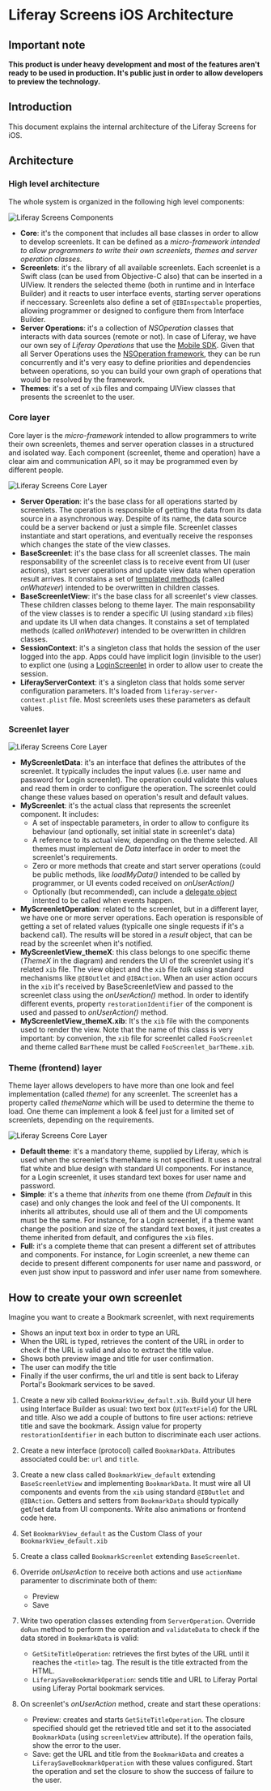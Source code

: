 # Liferay Screens iOS Architecture

## Important note
__This product is under heavy development and most of the features aren't ready to be used in production.
It's public just in order to allow developers to preview the technology.__

## Introduction

This document explains the internal architecture of the Liferay Screens for iOS.

## Architecture

### High level architecture

The whole system is organized in the following high level components:


![Liferay Screens Components](http://liferay.github.io/liferay-screens/ios/Library/svg/architecture-components.svg)

 - **Core**: it's the component that includes all base classes in order to allow to develop screenlets. It can be defined as a *micro-framework intended to allow programmers to write their own screenlets, themes and server operation classes*.
 - **Screenlets**: it's the library of all available screenlets. Each screenlet is a Swift class (can be used from Objective-C also) that can be inserted in a UIView. It renders the selected theme (both in runtime and in Interface Builder) and it reacts to user interface events, starting server operations if neccessary. Screenlets also define a set of `@IBInspectable` properties, allowing programmer or designed to configure them from Interface Builder.
 - **Server Operations**: it's a collection of *NSOperation* classes that interacts with data sources (remote or not). In case of Liferay, we have our own sey of *Liferay Operations* that use the [Mobile SDK](https://www.liferay.com/documentation/liferay-portal/6.2/development/-/ai/mobile-sdk-to-call-services-liferay-portal-6-2-dev-guide-en). Given that all Server Operations uses the [NSOperation framework](https://developer.apple.com/library/mac/documentation/General/Conceptual/ConcurrencyProgrammingGuide/OperationObjects/OperationObjects.html#//apple_ref/doc/uid/TP40008091-CH101-SW1), they can be run concurrently and it's very easy to define priorities and dependencies between operations, so you can build your own graph of operations that would be resolved by the framework.
 - **Themes**: it's a set of `xib` files and compaing UIView classes that presents the screenlet to the user.

 ### Core layer
 
Core layer is the *micro-framework* intended to allow programmers to write their own screenlets, themes and server operation classes in a structured and isolated way. Each component (screenlet, theme and operation) have a clear aim and communication API, so it may be programmed even by different people.
 
![Liferay Screens Core Layer](http://liferay.github.io/liferay-screens/ios/Library/svg/architecture-core.svg)
 
- **Server Operation**: it's the base class for all operations started by screenlets. The operation is responsible of getting the data from its data source in a asynchronous way. Despite of its name, the data source could be a server backend or just a simple file. Screenlet classes instantiate and start operations, and eventually receive the responses which changes the state of the view classes.
- **BaseScreenlet**: it's the base class for all screenlet classes. The main responsability of the screenlet class is to receive event from UI (user actions), start server operations and update view data when operation result arrives. It constains a set of [templated methods](http://www.oodesign.com/template-method-pattern.html) (called *onWhatever*) intended to be overwritten in children classes.
- **BaseScreenletView**: it's the base class for all screenlet's view classes. These children classes belong to theme layer. The main responsability of the view classes is to render a specific UI (using standard `xib` files) and update its UI when data changes. It constains a set of templated methods (called *onWhatever*) intended to be overwritten in children classes.
- **SessionContext**: it's a singleton class that holds the session of the user logged into the app. Apps could have implicit login (invisible to the user) to explict one (using a [LoginScreenlet](LoginScreenlet.md) in order to allow user to create the session.
- **LiferayServerContext**: it's a singleton class that holds some server configuration parameters. It's loaded from `liferay-server-context.plist` file. Most screenlets uses these parameters as default values.

### Screenlet layer

![Liferay Screens Core Layer](http://liferay.github.io/liferay-screens/ios/Library/svg/architecture-screenlets.svg)

- **MyScreenletData**: it's an interface that defines the attributes of the screenlet. It typically includes the input values (i.e. user name and password for Login screenlet). The operation could validate this values and read them in order to configure the operation. The screenlet could change these values based on operation's result and default values.
- **MyScreenlet**: it's the actual class that represents the screenlet component. It includes:
	- A set of inspectable parameters, in order to allow to configure its behaviour (and optionally, set initial state in screenlet's data)
	- A reference to its actual view, depending on the theme selected. All themes must implement de *Data* interface in order to meet the screenlet's requirements.
	- Zero or more methods that create and start server operations (could be public methods, like *loadMyData()* intended to be called by programmer, or UI events coded received on *onUserAction()*
	- Optionally (but recommended), can include a [delegate object](https://developer.apple.com/library/ios/documentation/general/conceptual/DevPedia-CocoaCore/Delegation.html) intented to be called when events happen.
- **MyScreenletOperation**: related to the screenlet, but in a different layer, we have one or more server operations. Each operation is responsible of  getting a set of related values (typicalle one single requests if it's a backend call). The results will be stored in a *result* object, that can be read by the screenlet when it's notified.
- **MyScreenletView_themeX**: this class belongs to one specific theme (*ThemeX* in the diagram) and renders the UI of the screenlet using it's related `xib` file. The view object and the `xib` file *talk* using standard mechanisms like `@IBOutlet` and `@IBAction`. When an user action occurs in the `xib` it's received by BaseScreenletView and passed to the screenlet class using the *onUserAction()* method. In order to identify different events, property `restorationIdentifier` of the component is used and passed to *onUserAction()* method.
- **MyScreenletView_themeX.xib**: It's the `xib` file with the components used to render the view. Note that the name of this class is very important: by convenion, the `xib` file for screenlet called `FooScreenlet` and theme called `BarTheme` must be called `FooScreenlet_barTheme.xib`.
 
### Theme (frontend) layer

Theme layer allows developers to have more than one look and feel implementation (called *theme*) for any screenlet. The screenlet has a property called *themeName* which will be used to determine the theme to load.
One theme can implement a look & feel just for a limited set of screenlets, depending on the requirements.

![Liferay Screens Core Layer](http://liferay.github.io/liferay-screens/ios/Library/svg/architecture-themes.svg)

- **Default theme**: it's a mandatory theme, supplied by Liferay, which is used when the screenlet's themeName is not specified. It uses a neutral flat white and blue design with standard UI components. For instance, for a Login screenlet, it uses standard text boxes for user name and password.
- **Simple**: it's a theme that *inherits* from one theme (from *Default* in this case) and only changes the look and feel of the UI components. It inherits all attributes, should use all of them and the UI compoments must be the same. For instance, for a Login screenlet, if a theme want change the position and size of the standard text boxes, it just creates a theme inherited from default, and configures the `xib` files.
- **Full**: it's a complete theme that can present a different set of attributes and components. For instance, for Login screenlet, a new theme can decide to present different components for user name and password, or even just show input to password and infer user name from somewhere.


## How to create your own screenlet
Imagine you want to create a Bookmark screenlet, with next requirements

- Shows an input text box in order to type an URL
- When the URL is typed, retrieves the content of the URL in order to check if the URL is valid and also to extract the title value. 
- Shows both preview image and title for user confirmation.
- The user can modify the title
- Finally if the user confirms, the url and title is sent back to Liferay Portal's Bookmark services to be saved.
	
1. Create a new xib called `BookmarkView_default.xib`. Build your UI here using Interface Builder as usual: two text box (`UITextField`) for the URL and title. Also we add a couple of buttons to fire user actions: retrieve title and save the bookmark. Assign value for property `restorationIdentifier` in each button to discriminate each user actions.

1. Create a new interface (protocol) called `BookmarkData`. Attributes associated could be: `url` and `title`.

1. Create a new class called `BookmarkView_default` extending `BaseScreenletView` and implementing `BookmarkData`. It must wire all UI components and events from the `xib` using standard `@IBOutlet` and `@IBAction`. Getters and setters from `BookmarkData` should typically get/set data from UI components. Write also animations or frontend code here.

1. Set `BookmarkView_default` as the Custom Class of your `BookmarkView_default.xib`

1. Create a class called `BookmarkScreenlet` extending `BaseScreenlet`.

1. Override *onUserAction* to receive both actions and use `actionName` paramenter to discriminate both of them:
	- Preview
	- Save

1. Write two operation classes extending from `ServerOperation`. Override `doRun` method to perform the operation and `validateData` to check if the data stored in `BookmarkData` is valid:
	- `GetSiteTitleOperation`: retrieves the first bytes of the URL until it reaches the `<title>` tag. The result is the title extracted from the HTML.
	- `LiferaySaveBookmarkOperation`: sends title and URL to Liferay Portal using Liferay Portal bookmark services.

1. On screenlet's *onUserAction* method, create and start these operations:
	- Preview: creates and starts `GetSiteTitleOperation`. The closure specified should get the retrieved title and set it to the associated `BookmarkData` (using `screenletView` attribute). If the operation fails, show the error to the user.
	- Save: get the URL and title from the `BookmarkData` and creates a `LiferaySaveBookmarkOperation` with these values configured. Start the operation and set the closure to show the success of failure to the user.

